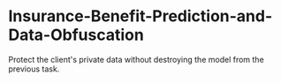 # Insurance-Benefit-Prediction-and-Data-Obfuscation
Protect the client's private data without destroying the model from the previous task.
